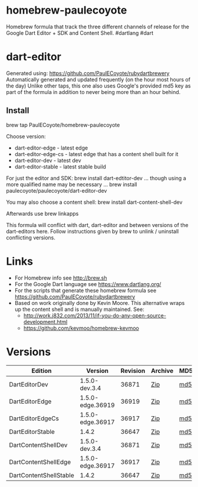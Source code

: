 homebrew-paulecoyote
====================

Homebrew formula that track the three different channels of release for the Google Dart Editor + SDK and Content Shell.  #dartlang #dart

dart-editor
===========

Generated using: https://github.com/PaulECoyote/rubydartbrewery
Automatically generated and updated frequently (on the hour most hours of the day)
Unlike other taps, this one also uses Google's provided md5 key as part of the formula in addition to never being more than an hour behind.

Install
-------
brew tap PaulECoyote/homebrew-paulecoyote

Choose version:
* dart-editor-edge - latest edge
* dart-editor-edge-cs - latest edge that has a content shell built for it
* dart-editor-dev - latest dev
* dart-editor-stable - latest stable build

For just the editor and SDK:
brew install dart-edtitor-dev
... though using a more qualified name may be necessary ...
brew install paulecoyote/paulecoyote/dart-editor-dev

You may also choose a content shell:
brew install dart-content-shell-dev

Afterwards use 
brew linkapps

This formula will conflict with dart, dart-editor and between versions of the dart-editors here.  Follow instructions given by brew to unlink / uninstall conflicting versions.

Links
=====
* For Homebrew info see http://brew.sh
* For the Google Dart language see https://www.dartlang.org/
* For the scripts that generate these homebrew formula see https://github.com/PaulECoyote/rubydartbrewery
* Based on work originally done by Kevin Moore. This alternative wraps up the content shell and is manually maintained.  See: 
    * http://work.j832.com/2013/11/if-you-do-any-open-source-development.html
    * https://github.com/kevmoo/homebrew-kevmoo

Versions
========
| Edition | Version | Revision | Archive | MD5 | Notes |
| ------- | ------- | -------- | ------- | --- | ----- |
| DartEditorDev | 1.5.0-dev.3.4 | 36871 | [Zip](http://storage.googleapis.com/dart-archive/channels/dev/release/36871/editor/darteditor-macos-x64.zip) | [md5](http://storage.googleapis.com/dart-archive/channels/dev/release/36871/editor/darteditor-macos-x64.zip.md5sum) | [Changes](http://storage.googleapis.com/dart-archive/channels/dev/release/latest/changelog.html) |
| DartEditorEdge | 1.5.0-edge.36919 | 36919 | [Zip](http://storage.googleapis.com/dart-archive/channels/be/raw/36919/editor/darteditor-macos-x64.zip) | [md5](http://storage.googleapis.com/dart-archive/channels/be/raw/36919/editor/darteditor-macos-x64.zip.md5sum) | - |
| DartEditorEdgeCs | 1.5.0-edge.36917 | 36917 | [Zip](http://storage.googleapis.com/dart-archive/channels/be/raw/36917/editor/darteditor-macos-x64.zip) | [md5](http://storage.googleapis.com/dart-archive/channels/be/raw/36917/editor/darteditor-macos-x64.zip.md5sum) | - |
| DartEditorStable | 1.4.2 | 36647 | [Zip](http://storage.googleapis.com/dart-archive/channels/stable/release/36647/editor/darteditor-macos-x64.zip) | [md5](http://storage.googleapis.com/dart-archive/channels/stable/release/36647/editor/darteditor-macos-x64.zip.md5sum) | [Changes](http://storage.googleapis.com/dart-archive/channels/stable/release/latest/changelog.html) |
| DartContentShellDev | 1.5.0-dev.3.4 | 36871 | [Zip](http://storage.googleapis.com/dart-archive/channels/dev/release/36871/dartium/content_shell-macos-ia32-release.zip) | [md5](http://storage.googleapis.com/dart-archive/channels/dev/release/36871/dartium/content_shell-macos-ia32-release.zip.md5sum) | - |
| DartContentShellEdge | 1.5.0-edge.36917 | 36917 | [Zip](http://storage.googleapis.com/dart-archive/channels/be/raw/36917/dartium/content_shell-macos-ia32-release.zip) | [md5](http://storage.googleapis.com/dart-archive/channels/be/raw/36917/dartium/content_shell-macos-ia32-release.zip.md5sum) | - |
| DartContentShellStable | 1.4.2 | 36647 | [Zip](http://storage.googleapis.com/dart-archive/channels/stable/release/36647/dartium/content_shell-macos-ia32-release.zip) | [md5](http://storage.googleapis.com/dart-archive/channels/stable/release/36647/dartium/content_shell-macos-ia32-release.zip.md5sum) | - |
